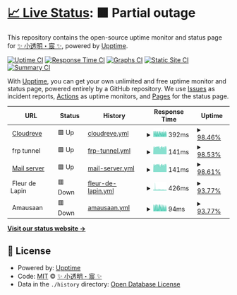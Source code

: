 # [📈 Live Status](https://TransparentLC.github.io/status): <!--live status--> **🟧 Partial outage**

This repository contains the open-source uptime monitor and status page for [✨ 小透明・宸 ✨](https://akarin.dev), powered by [Upptime](https://github.com/upptime/upptime).

[![Uptime CI](https://github.com/TransparentLC/status/workflows/Uptime%20CI/badge.svg)](https://github.com/TransparentLC/status/actions?query=workflow%3A%22Uptime+CI%22)
[![Response Time CI](https://github.com/TransparentLC/status/workflows/Response%20Time%20CI/badge.svg)](https://github.com/TransparentLC/status/actions?query=workflow%3A%22Response+Time+CI%22)
[![Graphs CI](https://github.com/TransparentLC/status/workflows/Graphs%20CI/badge.svg)](https://github.com/TransparentLC/status/actions?query=workflow%3A%22Graphs+CI%22)
[![Static Site CI](https://github.com/TransparentLC/status/workflows/Static%20Site%20CI/badge.svg)](https://github.com/TransparentLC/status/actions?query=workflow%3A%22Static+Site+CI%22)
[![Summary CI](https://github.com/TransparentLC/status/workflows/Summary%20CI/badge.svg)](https://github.com/TransparentLC/status/actions?query=workflow%3A%22Summary+CI%22)

With [Upptime](https://upptime.js.org), you can get your own unlimited and free uptime monitor and status page, powered entirely by a GitHub repository. We use [Issues](https://github.com/TransparentLC/status/issues) as incident reports, [Actions](https://github.com/TransparentLC/status/actions) as uptime monitors, and [Pages](https://TransparentLC.github.io/status) for the status page.

<!--start: status pages-->
<!-- This summary is generated by Upptime (https://github.com/upptime/upptime) -->
<!-- Do not edit this manually, your changes will be overwritten -->
<!-- prettier-ignore -->
| URL | Status | History | Response Time | Uptime |
| --- | ------ | ------- | ------------- | ------ |
| <img alt="" src="https://icons.duckduckgo.com/ip3/file.akarin.dev.ico" height="13"> [Cloudreve](https://file.akarin.dev/api/v3/site/config) | 🟩 Up | [cloudreve.yml](https://github.com/TransparentLC/status/commits/HEAD/history/cloudreve.yml) | <details><summary><img alt="Response time graph" src="./graphs/cloudreve/response-time-week.png" height="20"> 392ms</summary><br><a href="https://TransparentLC.github.io/status/history/cloudreve"><img alt="Response time 738" src="https://img.shields.io/endpoint?url=https%3A%2F%2Fraw.githubusercontent.com%2FTransparentLC%2Fstatus%2FHEAD%2Fapi%2Fcloudreve%2Fresponse-time.json"></a><br><a href="https://TransparentLC.github.io/status/history/cloudreve"><img alt="24-hour response time 390" src="https://img.shields.io/endpoint?url=https%3A%2F%2Fraw.githubusercontent.com%2FTransparentLC%2Fstatus%2FHEAD%2Fapi%2Fcloudreve%2Fresponse-time-day.json"></a><br><a href="https://TransparentLC.github.io/status/history/cloudreve"><img alt="7-day response time 392" src="https://img.shields.io/endpoint?url=https%3A%2F%2Fraw.githubusercontent.com%2FTransparentLC%2Fstatus%2FHEAD%2Fapi%2Fcloudreve%2Fresponse-time-week.json"></a><br><a href="https://TransparentLC.github.io/status/history/cloudreve"><img alt="30-day response time 453" src="https://img.shields.io/endpoint?url=https%3A%2F%2Fraw.githubusercontent.com%2FTransparentLC%2Fstatus%2FHEAD%2Fapi%2Fcloudreve%2Fresponse-time-month.json"></a><br><a href="https://TransparentLC.github.io/status/history/cloudreve"><img alt="1-year response time 783" src="https://img.shields.io/endpoint?url=https%3A%2F%2Fraw.githubusercontent.com%2FTransparentLC%2Fstatus%2FHEAD%2Fapi%2Fcloudreve%2Fresponse-time-year.json"></a></details> | <details><summary><a href="https://TransparentLC.github.io/status/history/cloudreve">98.46%</a></summary><a href="https://TransparentLC.github.io/status/history/cloudreve"><img alt="All-time uptime 99.54%" src="https://img.shields.io/endpoint?url=https%3A%2F%2Fraw.githubusercontent.com%2FTransparentLC%2Fstatus%2FHEAD%2Fapi%2Fcloudreve%2Fuptime.json"></a><br><a href="https://TransparentLC.github.io/status/history/cloudreve"><img alt="24-hour uptime 93.94%" src="https://img.shields.io/endpoint?url=https%3A%2F%2Fraw.githubusercontent.com%2FTransparentLC%2Fstatus%2FHEAD%2Fapi%2Fcloudreve%2Fuptime-day.json"></a><br><a href="https://TransparentLC.github.io/status/history/cloudreve"><img alt="7-day uptime 98.46%" src="https://img.shields.io/endpoint?url=https%3A%2F%2Fraw.githubusercontent.com%2FTransparentLC%2Fstatus%2FHEAD%2Fapi%2Fcloudreve%2Fuptime-week.json"></a><br><a href="https://TransparentLC.github.io/status/history/cloudreve"><img alt="30-day uptime 97.34%" src="https://img.shields.io/endpoint?url=https%3A%2F%2Fraw.githubusercontent.com%2FTransparentLC%2Fstatus%2FHEAD%2Fapi%2Fcloudreve%2Fuptime-month.json"></a><br><a href="https://TransparentLC.github.io/status/history/cloudreve"><img alt="1-year uptime 99.43%" src="https://img.shields.io/endpoint?url=https%3A%2F%2Fraw.githubusercontent.com%2FTransparentLC%2Fstatus%2FHEAD%2Fapi%2Fcloudreve%2Fuptime-year.json"></a></details>
| <img alt="" src="https://icons.duckduckgo.com/ip3/null.ico" height="13"> frp tunnel | 🟩 Up | [frp-tunnel.yml](https://github.com/TransparentLC/status/commits/HEAD/history/frp-tunnel.yml) | <details><summary><img alt="Response time graph" src="./graphs/frp-tunnel/response-time-week.png" height="20"> 141ms</summary><br><a href="https://TransparentLC.github.io/status/history/frp-tunnel"><img alt="Response time 143" src="https://img.shields.io/endpoint?url=https%3A%2F%2Fraw.githubusercontent.com%2FTransparentLC%2Fstatus%2FHEAD%2Fapi%2Ffrp-tunnel%2Fresponse-time.json"></a><br><a href="https://TransparentLC.github.io/status/history/frp-tunnel"><img alt="24-hour response time 142" src="https://img.shields.io/endpoint?url=https%3A%2F%2Fraw.githubusercontent.com%2FTransparentLC%2Fstatus%2FHEAD%2Fapi%2Ffrp-tunnel%2Fresponse-time-day.json"></a><br><a href="https://TransparentLC.github.io/status/history/frp-tunnel"><img alt="7-day response time 141" src="https://img.shields.io/endpoint?url=https%3A%2F%2Fraw.githubusercontent.com%2FTransparentLC%2Fstatus%2FHEAD%2Fapi%2Ffrp-tunnel%2Fresponse-time-week.json"></a><br><a href="https://TransparentLC.github.io/status/history/frp-tunnel"><img alt="30-day response time 142" src="https://img.shields.io/endpoint?url=https%3A%2F%2Fraw.githubusercontent.com%2FTransparentLC%2Fstatus%2FHEAD%2Fapi%2Ffrp-tunnel%2Fresponse-time-month.json"></a><br><a href="https://TransparentLC.github.io/status/history/frp-tunnel"><img alt="1-year response time 143" src="https://img.shields.io/endpoint?url=https%3A%2F%2Fraw.githubusercontent.com%2FTransparentLC%2Fstatus%2FHEAD%2Fapi%2Ffrp-tunnel%2Fresponse-time-year.json"></a></details> | <details><summary><a href="https://TransparentLC.github.io/status/history/frp-tunnel">98.53%</a></summary><a href="https://TransparentLC.github.io/status/history/frp-tunnel"><img alt="All-time uptime 99.96%" src="https://img.shields.io/endpoint?url=https%3A%2F%2Fraw.githubusercontent.com%2FTransparentLC%2Fstatus%2FHEAD%2Fapi%2Ffrp-tunnel%2Fuptime.json"></a><br><a href="https://TransparentLC.github.io/status/history/frp-tunnel"><img alt="24-hour uptime 94.11%" src="https://img.shields.io/endpoint?url=https%3A%2F%2Fraw.githubusercontent.com%2FTransparentLC%2Fstatus%2FHEAD%2Fapi%2Ffrp-tunnel%2Fuptime-day.json"></a><br><a href="https://TransparentLC.github.io/status/history/frp-tunnel"><img alt="7-day uptime 98.53%" src="https://img.shields.io/endpoint?url=https%3A%2F%2Fraw.githubusercontent.com%2FTransparentLC%2Fstatus%2FHEAD%2Fapi%2Ffrp-tunnel%2Fuptime-week.json"></a><br><a href="https://TransparentLC.github.io/status/history/frp-tunnel"><img alt="30-day uptime 99.66%" src="https://img.shields.io/endpoint?url=https%3A%2F%2Fraw.githubusercontent.com%2FTransparentLC%2Fstatus%2FHEAD%2Fapi%2Ffrp-tunnel%2Fuptime-month.json"></a><br><a href="https://TransparentLC.github.io/status/history/frp-tunnel"><img alt="1-year uptime 99.95%" src="https://img.shields.io/endpoint?url=https%3A%2F%2Fraw.githubusercontent.com%2FTransparentLC%2Fstatus%2FHEAD%2Fapi%2Ffrp-tunnel%2Fuptime-year.json"></a></details>
| <img alt="" src="https://icons.duckduckgo.com/ip3/null.ico" height="13"> [Mail server](smtp.akarin.dev) | 🟩 Up | [mail-server.yml](https://github.com/TransparentLC/status/commits/HEAD/history/mail-server.yml) | <details><summary><img alt="Response time graph" src="./graphs/mail-server/response-time-week.png" height="20"> 141ms</summary><br><a href="https://TransparentLC.github.io/status/history/mail-server"><img alt="Response time 140" src="https://img.shields.io/endpoint?url=https%3A%2F%2Fraw.githubusercontent.com%2FTransparentLC%2Fstatus%2FHEAD%2Fapi%2Fmail-server%2Fresponse-time.json"></a><br><a href="https://TransparentLC.github.io/status/history/mail-server"><img alt="24-hour response time 142" src="https://img.shields.io/endpoint?url=https%3A%2F%2Fraw.githubusercontent.com%2FTransparentLC%2Fstatus%2FHEAD%2Fapi%2Fmail-server%2Fresponse-time-day.json"></a><br><a href="https://TransparentLC.github.io/status/history/mail-server"><img alt="7-day response time 141" src="https://img.shields.io/endpoint?url=https%3A%2F%2Fraw.githubusercontent.com%2FTransparentLC%2Fstatus%2FHEAD%2Fapi%2Fmail-server%2Fresponse-time-week.json"></a><br><a href="https://TransparentLC.github.io/status/history/mail-server"><img alt="30-day response time 142" src="https://img.shields.io/endpoint?url=https%3A%2F%2Fraw.githubusercontent.com%2FTransparentLC%2Fstatus%2FHEAD%2Fapi%2Fmail-server%2Fresponse-time-month.json"></a><br><a href="https://TransparentLC.github.io/status/history/mail-server"><img alt="1-year response time 140" src="https://img.shields.io/endpoint?url=https%3A%2F%2Fraw.githubusercontent.com%2FTransparentLC%2Fstatus%2FHEAD%2Fapi%2Fmail-server%2Fresponse-time-year.json"></a></details> | <details><summary><a href="https://TransparentLC.github.io/status/history/mail-server">98.61%</a></summary><a href="https://TransparentLC.github.io/status/history/mail-server"><img alt="All-time uptime 99.90%" src="https://img.shields.io/endpoint?url=https%3A%2F%2Fraw.githubusercontent.com%2FTransparentLC%2Fstatus%2FHEAD%2Fapi%2Fmail-server%2Fuptime.json"></a><br><a href="https://TransparentLC.github.io/status/history/mail-server"><img alt="24-hour uptime 94.28%" src="https://img.shields.io/endpoint?url=https%3A%2F%2Fraw.githubusercontent.com%2FTransparentLC%2Fstatus%2FHEAD%2Fapi%2Fmail-server%2Fuptime-day.json"></a><br><a href="https://TransparentLC.github.io/status/history/mail-server"><img alt="7-day uptime 98.61%" src="https://img.shields.io/endpoint?url=https%3A%2F%2Fraw.githubusercontent.com%2FTransparentLC%2Fstatus%2FHEAD%2Fapi%2Fmail-server%2Fuptime-week.json"></a><br><a href="https://TransparentLC.github.io/status/history/mail-server"><img alt="30-day uptime 99.68%" src="https://img.shields.io/endpoint?url=https%3A%2F%2Fraw.githubusercontent.com%2FTransparentLC%2Fstatus%2FHEAD%2Fapi%2Fmail-server%2Fuptime-month.json"></a><br><a href="https://TransparentLC.github.io/status/history/mail-server"><img alt="1-year uptime 99.87%" src="https://img.shields.io/endpoint?url=https%3A%2F%2Fraw.githubusercontent.com%2FTransparentLC%2Fstatus%2FHEAD%2Fapi%2Fmail-server%2Fuptime-year.json"></a></details>
| <img alt="" src="https://icons.duckduckgo.com/ip3/null.ico" height="13"> Fleur de Lapin | 🟥 Down | [fleur-de-lapin.yml](https://github.com/TransparentLC/status/commits/HEAD/history/fleur-de-lapin.yml) | <details><summary><img alt="Response time graph" src="./graphs/fleur-de-lapin/response-time-week.png" height="20"> 426ms</summary><br><a href="https://TransparentLC.github.io/status/history/fleur-de-lapin"><img alt="Response time 539" src="https://img.shields.io/endpoint?url=https%3A%2F%2Fraw.githubusercontent.com%2FTransparentLC%2Fstatus%2FHEAD%2Fapi%2Ffleur-de-lapin%2Fresponse-time.json"></a><br><a href="https://TransparentLC.github.io/status/history/fleur-de-lapin"><img alt="24-hour response time 354" src="https://img.shields.io/endpoint?url=https%3A%2F%2Fraw.githubusercontent.com%2FTransparentLC%2Fstatus%2FHEAD%2Fapi%2Ffleur-de-lapin%2Fresponse-time-day.json"></a><br><a href="https://TransparentLC.github.io/status/history/fleur-de-lapin"><img alt="7-day response time 426" src="https://img.shields.io/endpoint?url=https%3A%2F%2Fraw.githubusercontent.com%2FTransparentLC%2Fstatus%2FHEAD%2Fapi%2Ffleur-de-lapin%2Fresponse-time-week.json"></a><br><a href="https://TransparentLC.github.io/status/history/fleur-de-lapin"><img alt="30-day response time 460" src="https://img.shields.io/endpoint?url=https%3A%2F%2Fraw.githubusercontent.com%2FTransparentLC%2Fstatus%2FHEAD%2Fapi%2Ffleur-de-lapin%2Fresponse-time-month.json"></a><br><a href="https://TransparentLC.github.io/status/history/fleur-de-lapin"><img alt="1-year response time 543" src="https://img.shields.io/endpoint?url=https%3A%2F%2Fraw.githubusercontent.com%2FTransparentLC%2Fstatus%2FHEAD%2Fapi%2Ffleur-de-lapin%2Fresponse-time-year.json"></a></details> | <details><summary><a href="https://TransparentLC.github.io/status/history/fleur-de-lapin">93.77%</a></summary><a href="https://TransparentLC.github.io/status/history/fleur-de-lapin"><img alt="All-time uptime 99.79%" src="https://img.shields.io/endpoint?url=https%3A%2F%2Fraw.githubusercontent.com%2FTransparentLC%2Fstatus%2FHEAD%2Fapi%2Ffleur-de-lapin%2Fuptime.json"></a><br><a href="https://TransparentLC.github.io/status/history/fleur-de-lapin"><img alt="24-hour uptime 73.41%" src="https://img.shields.io/endpoint?url=https%3A%2F%2Fraw.githubusercontent.com%2FTransparentLC%2Fstatus%2FHEAD%2Fapi%2Ffleur-de-lapin%2Fuptime-day.json"></a><br><a href="https://TransparentLC.github.io/status/history/fleur-de-lapin"><img alt="7-day uptime 93.77%" src="https://img.shields.io/endpoint?url=https%3A%2F%2Fraw.githubusercontent.com%2FTransparentLC%2Fstatus%2FHEAD%2Fapi%2Ffleur-de-lapin%2Fuptime-week.json"></a><br><a href="https://TransparentLC.github.io/status/history/fleur-de-lapin"><img alt="30-day uptime 98.57%" src="https://img.shields.io/endpoint?url=https%3A%2F%2Fraw.githubusercontent.com%2FTransparentLC%2Fstatus%2FHEAD%2Fapi%2Ffleur-de-lapin%2Fuptime-month.json"></a><br><a href="https://TransparentLC.github.io/status/history/fleur-de-lapin"><img alt="1-year uptime 99.76%" src="https://img.shields.io/endpoint?url=https%3A%2F%2Fraw.githubusercontent.com%2FTransparentLC%2Fstatus%2FHEAD%2Fapi%2Ffleur-de-lapin%2Fuptime-year.json"></a></details>
| <img alt="" src="https://icons.duckduckgo.com/ip3/null.ico" height="13"> Amausaan | 🟥 Down | [amausaan.yml](https://github.com/TransparentLC/status/commits/HEAD/history/amausaan.yml) | <details><summary><img alt="Response time graph" src="./graphs/amausaan/response-time-week.png" height="20"> 94ms</summary><br><a href="https://TransparentLC.github.io/status/history/amausaan"><img alt="Response time 241" src="https://img.shields.io/endpoint?url=https%3A%2F%2Fraw.githubusercontent.com%2FTransparentLC%2Fstatus%2FHEAD%2Fapi%2Famausaan%2Fresponse-time.json"></a><br><a href="https://TransparentLC.github.io/status/history/amausaan"><img alt="24-hour response time 86" src="https://img.shields.io/endpoint?url=https%3A%2F%2Fraw.githubusercontent.com%2FTransparentLC%2Fstatus%2FHEAD%2Fapi%2Famausaan%2Fresponse-time-day.json"></a><br><a href="https://TransparentLC.github.io/status/history/amausaan"><img alt="7-day response time 94" src="https://img.shields.io/endpoint?url=https%3A%2F%2Fraw.githubusercontent.com%2FTransparentLC%2Fstatus%2FHEAD%2Fapi%2Famausaan%2Fresponse-time-week.json"></a><br><a href="https://TransparentLC.github.io/status/history/amausaan"><img alt="30-day response time 108" src="https://img.shields.io/endpoint?url=https%3A%2F%2Fraw.githubusercontent.com%2FTransparentLC%2Fstatus%2FHEAD%2Fapi%2Famausaan%2Fresponse-time-month.json"></a><br><a href="https://TransparentLC.github.io/status/history/amausaan"><img alt="1-year response time 260" src="https://img.shields.io/endpoint?url=https%3A%2F%2Fraw.githubusercontent.com%2FTransparentLC%2Fstatus%2FHEAD%2Fapi%2Famausaan%2Fresponse-time-year.json"></a></details> | <details><summary><a href="https://TransparentLC.github.io/status/history/amausaan">93.77%</a></summary><a href="https://TransparentLC.github.io/status/history/amausaan"><img alt="All-time uptime 99.80%" src="https://img.shields.io/endpoint?url=https%3A%2F%2Fraw.githubusercontent.com%2FTransparentLC%2Fstatus%2FHEAD%2Fapi%2Famausaan%2Fuptime.json"></a><br><a href="https://TransparentLC.github.io/status/history/amausaan"><img alt="24-hour uptime 73.39%" src="https://img.shields.io/endpoint?url=https%3A%2F%2Fraw.githubusercontent.com%2FTransparentLC%2Fstatus%2FHEAD%2Fapi%2Famausaan%2Fuptime-day.json"></a><br><a href="https://TransparentLC.github.io/status/history/amausaan"><img alt="7-day uptime 93.77%" src="https://img.shields.io/endpoint?url=https%3A%2F%2Fraw.githubusercontent.com%2FTransparentLC%2Fstatus%2FHEAD%2Fapi%2Famausaan%2Fuptime-week.json"></a><br><a href="https://TransparentLC.github.io/status/history/amausaan"><img alt="30-day uptime 98.57%" src="https://img.shields.io/endpoint?url=https%3A%2F%2Fraw.githubusercontent.com%2FTransparentLC%2Fstatus%2FHEAD%2Fapi%2Famausaan%2Fuptime-month.json"></a><br><a href="https://TransparentLC.github.io/status/history/amausaan"><img alt="1-year uptime 99.76%" src="https://img.shields.io/endpoint?url=https%3A%2F%2Fraw.githubusercontent.com%2FTransparentLC%2Fstatus%2FHEAD%2Fapi%2Famausaan%2Fuptime-year.json"></a></details>

<!--end: status pages-->

[**Visit our status website →**](https://TransparentLC.github.io/status)

## 📄 License

- Powered by: [Upptime](https://github.com/upptime/upptime)
- Code: [MIT](./LICENSE) © [✨ 小透明・宸 ✨](https://akarin.dev)
- Data in the `./history` directory: [Open Database License](https://opendatacommons.org/licenses/odbl/1-0/)
